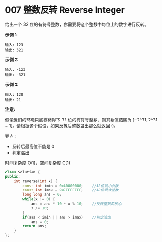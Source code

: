 # 007 整数反转 Reverse Integer

给出一个 32 位的有符号整数，你需要将这个整数中每位上的数字进行反转。

**示例 1:**

```
输入: 123
输出: 321
```

 **示例 2:**

```
输入: -123
输出: -321
```

**示例 3:**

```
输入: 120
输出: 21
```

**注意:**

假设我们的环境只能存储得下 32 位的有符号整数，则其数值范围为 [−2^31, 2^31 − 1]。请根据这个假设，如果反转后整数溢出那么就返回 0。



要点：

- 反转后最高位不能是 0
- 判定溢出

时间复杂度 O(1)，空间复杂度 O(1)

```c++
class Solution {
public:
    int reverse(int x) {
        const int imin = 0x80000000;	//32位最小负数
        const int imax = 0x7FFFFFFF;	//32位最大整数
        long long ans = 0;
        while(x != 0) {
            ans = ans * 10 + x % 10;	//反转整数的核心
            x /= 10;
        }
        if(ans < imin || ans > imax)	//判定溢出
            ans = 0;
        return ans;
    }
};
```



